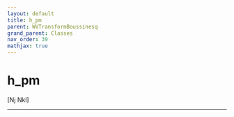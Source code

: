 ```yaml
---
layout: default
title: h_pm
parent: WVTransformBoussinesq
grand_parent: Classes
nav_order: 39
mathjax: true
---
```


#  h_pm

[Nj Nkl]


---

